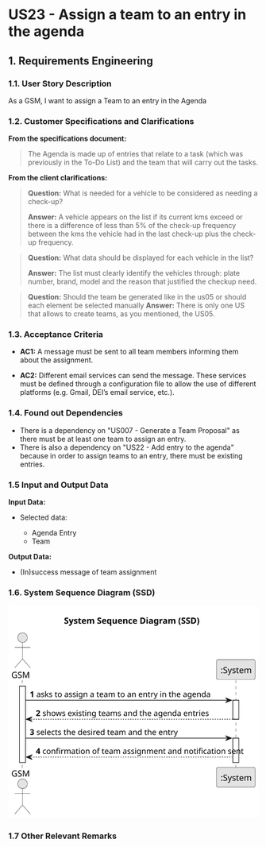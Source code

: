 # US23 - Assign a team to an entry in the agenda

## 1. Requirements Engineering

### 1.1. User Story Description

As a GSM, I want to assign a Team to an entry in the Agenda

### 1.2. Customer Specifications and Clarifications 

**From the specifications document:**

> The Agenda is made up of entries that relate to a task (which was previously in the To-Do List) and 
the team that will carry out the tasks.

**From the client clarifications:**

> **Question:** What is needed for a vehicle to be considered as needing a check-up?
>
> **Answer:** A vehicle appears on the list if its current kms exceed or there is a difference of less than 5% of the check-up frequency between the kms the vehicle had in the last check-up plus the check-up frequency.

> **Question:** What data should be displayed for each vehicle in the list?
>
> **Answer:** The list must clearly identify the vehicles through: plate number, brand, model and the reason that justified the checkup need.

> **Question:** Should the team be generated like in the us05 or should each element be selected manually
> **Answer:** There is only one US that allows to create teams, as you mentioned, the US05.


### 1.3. Acceptance Criteria

* **AC1:** A message must be sent to all team members informing
  them about the assignment.

* **AC2:** Different email services can send the message. These services must be defined through a configuration file to allow the use
  of different platforms (e.g. Gmail, DEI’s email service, etc.).

### 1.4. Found out Dependencies

* There is a dependency on "US007 - Generate a Team Proposal" as there must be at least one team to assign an entry.
* There is also a dependency on "US22 - Add entry to the agenda" because in order to assign teams to an entry, there must be existing entries.

### 1.5 Input and Output Data

**Input Data:**

* Selected data:

  * Agenda Entry
  * Team


**Output Data:**

* (In)success message of team assignment
### 1.6. System Sequence Diagram (SSD)

![System Sequence Diagram - Alternative One](svg/us023-system-sequence-diagram.svg)

### 1.7 Other Relevant Remarks

